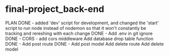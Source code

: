 # final-project_back-end

PLAN
DONE -  added 'dev' script for development, and changed the 'start' script to run node instead of nodemon so that it won't constantly be tracking and rereshing with each change
DONE - Add .env in git ignore
DONE - CORS - add cors middleware
Add database drop table function 
DONE - Add post route
DONE - Add post model
Add delete route
Add delete model
